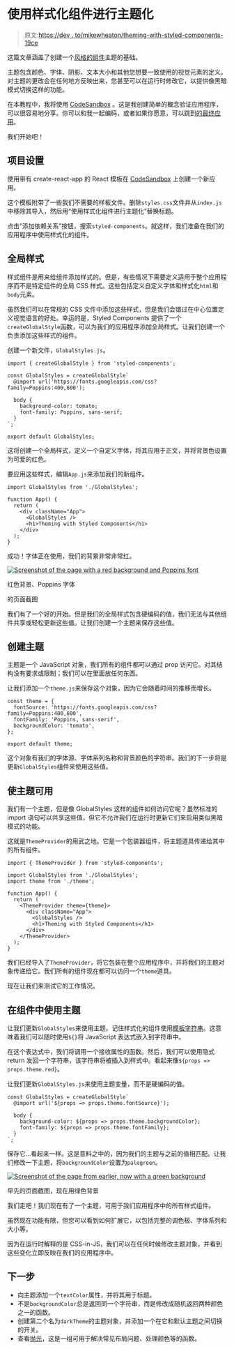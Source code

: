 # 使用样式化组件进行主题化

> 原文:[https://dev . to/mikewheaton/theming-with-styled-components-19ce](https://dev.to/mikewheaton/theming-with-styled-components-19ce)

这篇文章涵盖了创建一个[风格的组件](https://www.styled-components.com/)主题的基础。

主题包含颜色、字体、阴影、文本大小和其他您想要一致使用的视觉元素的定义。对主题的更改会在任何地方反映出来，您甚至可以在运行时修改它，以提供像黑暗模式切换这样的功能。

在本教程中，我将使用 [CodeSandbox](https://codesandbox.io/) 。这是我创建简单的概念验证应用程序，可以很容易地分享。你可以和我一起编码，或者如果你愿意，可以跳到[的最终应用](https://codesandbox.io/s/jjxrwl48xw)。

我们开始吧！

## [](#project-set-up)项目设置

使用带有 create-react-app 的 React 模板在 [CodeSandbox](https://codesandbox.io/) 上创建一个新应用。

这个模板附带了一些我们不需要的样板文件。删除`styles.css`文件并从`index.js`中移除其导入，然后用“使用样式化组件进行主题化”替换标题。

点击“添加依赖关系”按钮，搜索`styled-components`。就这样，我们准备在我们的应用程序中使用样式化的组件。

## [](#global-styles)全局样式

样式组件是用来给组件添加样式的。但是，有些情况下需要定义适用于整个应用程序而不是特定组件的全局 CSS 样式。这些包括定义自定义字体和样式化`html`和`body`元素。

虽然我们可以在常规的 CSS 文件中添加这些样式，但是我们会错过在中心位置定义视觉语言的好处。幸运的是，Styled Components 提供了一个`createGlobalStyle`函数，可以为我们的应用程序添加全局样式。让我们创建一个负责添加这些样式的组件。

创建一个新文件，`GlobalStyles.js`。

```
import { createGlobalStyle } from 'styled-components';

const GlobalStyles = createGlobalStyle`
  @import url('https://fonts.googleapis.com/css?family=Poppins:400,600');

  body {
    background-color: tomato;
    font-family: Poppins, sans-serif;
  }
`;

export default GlobalStyles; 
```

这将创建一个全局样式，定义一个自定义字体，将其应用于正文，并将背景色设置为可爱的红色。

要应用这些样式，编辑`App.js`来添加我们的新组件。

```
import GlobalStyles from './GlobalStyles';

function App() {
  return (
    <div className="App">
      <GlobalStyles />
      <h1>Theming with Styled Components</h1>
    </div>
  );
} 
```

成功！字体正在使用，我们的背景非常非常红。

[![Screenshot of the page with a red background and Poppins font](../Images/3cc4a18ffbc81628a784480a07a3cfce.png)](https://res.cloudinary.com/practicaldev/image/fetch/s--kn-GLw5h--/c_limit%2Cf_auto%2Cfl_progressive%2Cq_auto%2Cw_880/https://wheaton.design/static/9260791668a6ab63ef71f60df1089b50/47573/global-styles.png) 

<figcaption>红色背景、Poppins 字体</figcaption>

的页面截图

我们有了一个好的开始。但是我们的全局样式包含硬编码的值，我们无法与其他组件共享或轻松更新这些值。让我们创建一个主题来保存这些值。

## [](#creating-the-theme)创建主题

主题是一个 JavaScript 对象，我们所有的组件都可以通过 prop 访问它。对其结构没有要求或限制；我们可以在里面放任何东西。

让我们添加一个`theme.js`来保存这个对象，因为它会随着时间的推移而增长。

```
const theme = {
  fontSource: 'https://fonts.googleapis.com/css?family=Poppins:400,600',
  fontFamily: 'Poppins, sans-serif',
  backgroundColor: 'tomato',
};

export default theme; 
```

这个对象有我们的字体源、字体系列名称和背景颜色的字符串。我们的下一步将是更新`GlobalStyles`组件来使用这些值。

## [](#making-the-theme-available)使主题可用

我们有一个主题，但是像 GlobalStyles 这样的组件如何访问它呢？虽然标准的 import 语句可以共享这些值，但它不允许我们在运行时更新它们来启用类似黑暗模式的功能。

这就是`ThemeProvider`的用武之地。它是一个包装器组件，将主题道具传递给其中的所有组件。

```
import { ThemeProvider } from 'styled-components';

import GlobalStyles from './GlobalStyles';
import theme from './theme';

function App() {
  return (
    <ThemeProvider theme={theme}>
      <div className="App">
        <GlobalStyles />
        <h1>Theming with Styled Components</h1>
      </div>
    </ThemeProvider>
  );
} 
```

我们已经导入了`ThemeProvider`，将它包装在整个应用程序中，并将我们的主题对象传递给它。我们所有的组件现在都可以访问一个`theme`道具。

现在让我们来测试它的工作情况。

## [](#using-the-theme-in-a-component)在组件中使用主题

让我们更新`GlobalStyles`来使用主题。记住样式化的组件使用[模板字符串](https://developer.mozilla.org/en-US/docs/Web/JavaScript/Reference/Template_literals)。这意味着我们可以随时使用`${}`将 JavaScript 表达式嵌入到字符串中。

在这个表达式中，我们将调用一个接收属性的函数。然后，我们可以使用隐式 return 发回一个字符串，该字符串将被插入到样式中。看起来像`${props => props.theme.red}`。

让我们更新`GlobalStyles.js`来使用主题变量，而不是硬编码的值。

```
const GlobalStyles = createGlobalStyle`
  @import url('${props => props.theme.fontSource}');

  body {
    background-color: ${props => props.theme.backgroundColor};
    font-family: ${props => props.theme.fontFamily};
  }
`; 
```

保存它...看起来一样。这是意料之中的，因为我们的主题与之前的值相匹配。让我们修改一下主题，将`backgroundColor`设置为`palegreen`。

[![Screenshot of the page from earlier, now with a green background](../Images/45b4964b36270f040e49ba24bf1a105c.png)](https://res.cloudinary.com/practicaldev/image/fetch/s--KO0Mh9s8--/c_limit%2Cf_auto%2Cfl_progressive%2Cq_auto%2Cw_880/https://wheaton.design/static/02587dcb37766b86ffa6c7cc34a48142/47573/theme-applied.png) 

<figcaption>早先的页面截图，现在用绿色背景</figcaption>

我们走吧！我们现在有了一个主题，可用于我们应用程序中的所有样式组件。

虽然现在功能有限，但您可以看到如何扩展它，以包括完整的调色板、字体系列和大小等。

因为在运行时解释的是 CSS-in-JS，我们可以在任何时候修改主题对象，并看到这些变化立即反映在我们的应用程序中。

## [](#next-steps)下一步

*   向主题添加一个`textColor`属性，并将其用于标题。
*   不是`backgroundColor`总是返回同一个字符串，而是修改成随机返回两种颜色之一的函数。
*   创建第二个名为`darkTheme`的主题对象，并添加一个在它和默认主题之间切换的开关。
*   查看[抛光](https://polished.js.org/)，这是一组可用于解决常见布局问题、处理颜色等的函数。